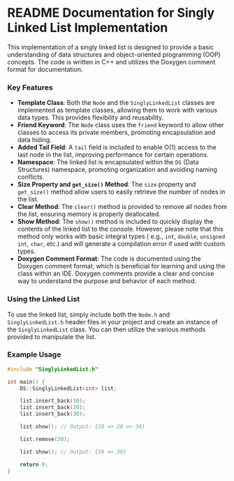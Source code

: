 # README Documentation for Singly Linked List Implementation

This implementation of a singly linked list is designed to provide a basic understanding of data structures and
object-oriented programming (OOP) concepts. The code is written in C++ and utilizes the Doxygen comment format for
documentation.

### Key Features

* **Template Class**: Both the `Node` and the `SinglyLinkedList` classes are implemented as template classes, allowing
  them to work with various data types. This provides flexibility and reusability.
* **Friend Keyword**: The `Node` class uses the `friend` keyword to allow other classes to access its private
  members, promoting encapsulation and data hiding.
* **Added Tail Field**: A `tail` field is included to enable O(1) access to the last node in the list, improving
  performance for certain operations.
* **Namespace**: The linked list is encapsulated within the `DS` (Data Structures) namespace, promoting organization and
  avoiding naming conflicts.
* **Size Property and `get_size()` Method**: The `size` property and `get_size()` method allow users to easily retrieve
  the number of nodes in the list.
* **Clear Method**: The `clear()` method is provided to remove all nodes from the list, ensuring memory is properly
  deallocated.
* **Show Method**: The `show()` method is included to quickly display the contents of the linked list to the console.
  However, please note that this method only works with basic integral types (
  e.g., `int`, `double`, `unsigned int`, `char`, etc.) and will generate a compilation error if used with custom types.
* **Doxygen Comment Format**: The code is documented using the Doxygen comment format, which is beneficial for learning
  and using the class within an IDE. Doxygen comments provide a clear and concise way to understand the purpose and
  behavior of each method.

### Using the Linked List

To use the linked list, simply include both the `Node.h` and `SinglyLinkedList.h` header files in your project and
create an instance of the `SinglyLinkedList` class. You can then utilize the various methods provided to manipulate the
list.

### Example Usage

```cpp
#include "SinglyLinkedList.h"

int main() {
    DS::SinglyLinkedList<int> list;

    list.insert_back(10);
    list.insert_back(20);
    list.insert_back(30);

    list.show(); // Output: {10 => 20 => 30}

    list.remove(20);

    list.show(); // Output: {10 => 30}

    return 0;
}